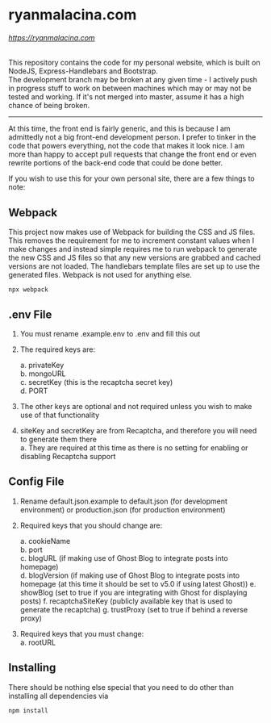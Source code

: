 # ryanmalacina.com

###### https://ryanmalacina.com

This repository contains the code for my personal website, which is built on NodeJS, Express-Handlebars and Bootstrap.  
The development branch may be broken at any given time - I actively push in progress stuff to work on between machines which may or may not be tested and working. If it's not merged into master, assume it has a high chance of being broken.

---

At this time, the front end is fairly generic, and this is because I am admittedly not a big front-end development person. I prefer to tinker in the code that powers everything, not the code that makes it look nice. I am more than happy to accept pull requests that change the front end or even rewrite portions of the back-end code that could be done better.

If you wish to use this for your own personal site, there are a few things to note:

## Webpack

This project now makes use of Webpack for building the CSS and JS files. This removes the requirement for me to increment constant values when I make changes and instead simple requires me to run webpack to generate the new CSS and JS files so that any new versions are grabbed and cached versions are not loaded. The handlebars template files are set up to use the generated files. Webpack is not used for anything else.

```
npx webpack
```

## .env File

1. You must rename .example.env to .env and fill this out
2. The required keys are:

   a. privateKey  
   b. mongoURL  
   c. secretKey (this is the recaptcha secret key)  
   d. PORT

3. The other keys are optional and not required unless you wish to make use of that functionality
4. siteKey and secretKey are from Recaptcha, and therefore you will need to generate them there  
   a. They are required at this time as there is no setting for enabling or disabling Recaptcha support

## Config File

1. Rename default.json.example to default.json (for development environment) or production.json (for production environment)
2. Required keys that you should change are:

   a. cookieName  
   b. port  
   c. blogURL (if making use of Ghost Blog to integrate posts into homepage)  
   d. blogVersion (if making use of Ghost Blog to integrate posts into homepage (at this time it should be set to v5.0 if using latest Ghost))
   e. showBlog (set to true if you are integrating with Ghost for displaying posts)
   f. recaptchaSiteKey (publicly available key that is used to generate the recaptcha)
   g. trustProxy (set to true if behind a reverse proxy)

3. Required keys that you must change:  
   a. rootURL

## Installing

There should be nothing else special that you need to do other than installing all dependencies via

```
npm install
```
